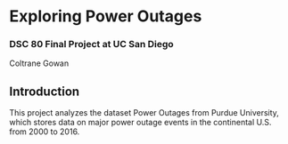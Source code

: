 # Exploring Power Outages
### DSC 80 Final Project at UC San Diego
Coltrane Gowan

## Introduction
This project analyzes the dataset Power Outages from Purdue University, which stores data on major power outage events in the continental U.S. from 2000 to 2016. 
